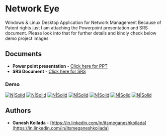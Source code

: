 # Network Eye
Windows & Linux Desktop Application for Network Management
Because of Patent rights just I am attaching the Powerpoint presentation and SRS document. 
Please look into that for further details and kindly check below demo project images

## Documents

* **Power point presentation**  -  [Click here for PPT](https://drive.google.com/open?id=0B71enYDYlArUUXZkdEpMUHQwT050Z1RmNHpjRnlYS0RaRVBn)
* **SRS Document**  -  [Click here for SRS ](https://drive.google.com/open?id=0B71enYDYlArUN2JOVGx2NVBtaExwemQ3MDZQeDBTZ2h3czNv)


###  Demo

[![N|Solid](https://drive.google.com/uc?export=download&id=1qdzCW4VISMPJvyf-NiwxyU9Br2NdUBNd)]()
[![N|Solid](https://drive.google.com/uc?export=download&id=1ouXju48wdp7zqPCjg_56vOlWXHGvu9Y2)]()
[![N|Solid](https://drive.google.com/uc?export=download&id=1IH_yyG8_4ck67XBFnbFl64IW1FVyliOL)]()
[![N|Solid](https://drive.google.com/uc?export=download&id=1-IR9Mfjw4-8G87ObPKcovkuqiMtoTJ9u)]()
[![N|Solid](https://drive.google.com/uc?export=download&id=1_jb7d7NC9d4Nrk0E1G-RTpe2bRCjs8MG)]()
[![N|Solid]()]()
[![N|Solid]()]()

## Authors

* **Ganesh Koilada**  -  [https://in.linkedin.com/in/itsmeganeshkoilada](https://in.linkedin.com/in/itsmeganeshkoilada)
